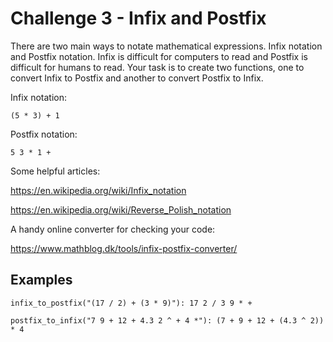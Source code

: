 # Challenge 3 - Infix and Postfix

There are two main ways to notate mathematical expressions. Infix notation and Postfix notation. Infix is difficult for computers to read and Postfix is difficult for humans to read. Your task is to create two functions, one to convert Infix to Postfix and another to convert Postfix to Infix.

Infix notation:

`(5 * 3) + 1`

Postfix notation:

`5 3 * 1 +`

Some helpful articles:

https://en.wikipedia.org/wiki/Infix_notation

https://en.wikipedia.org/wiki/Reverse_Polish_notation

A handy online converter for checking your code:

https://www.mathblog.dk/tools/infix-postfix-converter/

## Examples

`infix_to_postfix("(17 / 2) + (3 * 9)"): 17 2 / 3 9 * +`

`postfix_to_infix("7 9 + 12 + 4.3 2 ^ + 4 *"): (7 + 9 + 12 + (4.3 ^ 2)) * 4`
